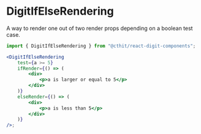 # DigitIfElseRendering

A way to render one out of two render props depending on a boolean test case.

```jsx
import { DigitIfElseRendering } from "@cthit/react-digit-components";

<DigitIfElseRendering
    test={a >= 5}
    ifRender={() => (
        <div>
            <p>a is larger or equal to 5</p>
        </div>
    )}
    elseRender={() => (
        <div>
            <p>a is less than 5</p>
        </div>
    )}
/>;
```
